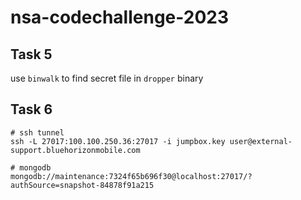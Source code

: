 # nsa-codechallenge-2023

## Task 5

use `binwalk` to find secret file in `dropper` binary

## Task 6
```
# ssh tunnel
ssh -L 27017:100.100.250.36:27017 -i jumpbox.key user@external-support.bluehorizonmobile.com

# mongodb
mongodb://maintenance:7324f65b696f30@localhost:27017/?authSource=snapshot-84878f91a215
```
